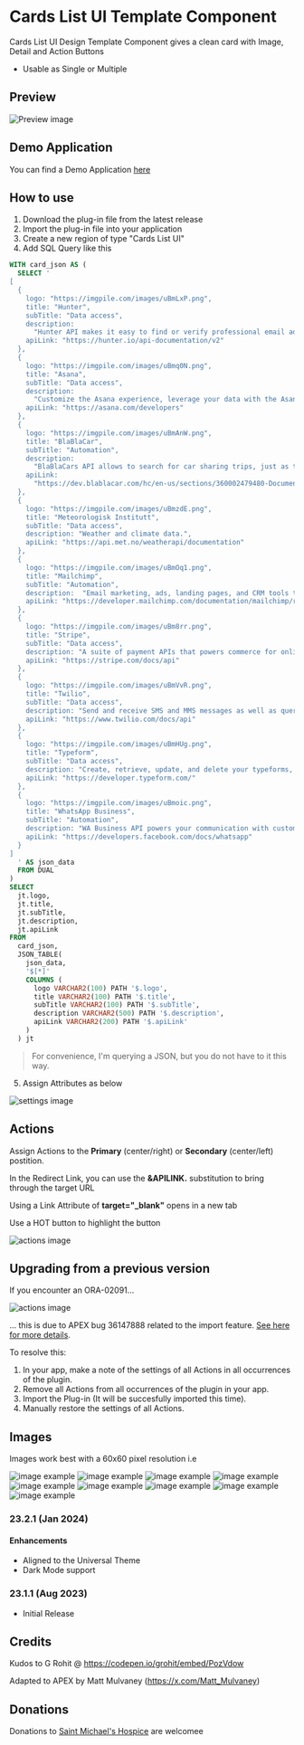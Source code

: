 # Cards List UI Template Component

Cards List UI Design Template Component gives a clean card with Image, Detail and Action Buttons

- Usable as Single or Multiple

## Preview
![Preview image](assets/preview.png)

## Demo Application
You can find a Demo Application [here](https://apex.oracle.com/pls/apex/r/luf/cards-list-ui)

## How to use
1. Download the plug-in file from the latest release
2. Import the plug-in file into your application
3. Create a new region of type "Cards List UI"
4. Add SQL Query like this

```sql
WITH card_json AS (
  SELECT '
[
  {
    logo: "https://imgpile.com/images/uBmLxP.png",
    title: "Hunter",
    subTitle: "Data access",
    description:
      "Hunter API makes it easy to find or verify professional email addresses.",
    apiLink: "https://hunter.io/api-documentation/v2"
  },
  {
    logo: "https://imgpile.com/images/uBmq0N.png",
    title: "Asana",
    subTitle: "Data access",
    description:
      "Customize the Asana experience, leverage your data with the Asana API.",
    apiLink: "https://asana.com/developers"
  },
  {
    logo: "https://imgpile.com/images/uBmAnW.png",
    title: "BlaBlaCar",
    subTitle: "Automation",
    description:
      "BlaBlaCars API allows to search for car sharing trips, just as the BlaBlaCars website does.",
    apiLink:
      "https://dev.blablacar.com/hc/en-us/sections/360002479480-Documentation"
  },
  {
    logo: "https://imgpile.com/images/uBmzdE.png",
    title: "Meteorologisk Institutt",
    subTitle: "Data access",
    description: "Weather and climate data.",
    apiLink: "https://api.met.no/weatherapi/documentation"
  },
  {
    logo: "https://imgpile.com/images/uBmOq1.png",
    title: "Mailchimp",
    subTitle: "Automation",
    description:  "Email marketing, ads, landing pages, and CRM tools to grow your business on your terms. ",
    apiLink: "https://developer.mailchimp.com/documentation/mailchimp/reference/overview/"
  },
  {
    logo: "https://imgpile.com/images/uBm8rr.png",
    title: "Stripe",
    subTitle: "Data access",
    description: "A suite of payment APIs that powers commerce for online businesses of all sizes.",
    apiLink: "https://stripe.com/docs/api"
  },
  {
    logo: "https://imgpile.com/images/uBmVvR.png",
    title: "Twilio",
    subTitle: "Data access",
    description: "Send and receive SMS and MMS messages as well as query meta-data about text messages ",
    apiLink: "https://www.twilio.com/docs/api"
  },
  {
    logo: "https://imgpile.com/images/uBmHUg.png",
    title: "Typeform",
    subTitle: "Data access",
    description: "Create, retrieve, update, and delete your typeforms, themes, and images.",
    apiLink: "https://developer.typeform.com/"
  },
  {
    logo: "https://imgpile.com/images/uBmoic.png",
    title: "WhatsApp Business",
    subTitle: "Automation",
    description: "WA Business API powers your communication with customers all over the world.",
    apiLink: "https://developers.facebook.com/docs/whatsapp"
  }
]
  ' AS json_data
  FROM DUAL
)
SELECT
  jt.logo,
  jt.title,
  jt.subTitle,
  jt.description,
  jt.apiLink
FROM
  card_json,
  JSON_TABLE(
    json_data,
    '$[*]'
    COLUMNS (
      logo VARCHAR2(100) PATH '$.logo',
      title VARCHAR2(100) PATH '$.title',
      subTitle VARCHAR2(100) PATH '$.subTitle',
      description VARCHAR2(500) PATH '$.description',
      apiLink VARCHAR2(200) PATH '$.apiLink'
    )
  ) jt
```

> For convenience, I'm querying a JSON, but you do not have to it this way.

5. Assign Attributes as below

![settings image](assets/settings.png)

## Actions
Assign Actions to the **Primary** (center/right) or **Secondary** (center/left) postition.

In the Redirect Link, you can use the **&APILINK.** substitution to bring through the target URL

Using a Link Attribute of **target="_blank"** opens in a new tab

Use a HOT button to highlight the button

![actions image](assets/actions.png)

## Upgrading from a previous version

If you encounter an ORA-02091...

![actions image](assets/ora-02091.png)

... this is due to APEX bug 36147888 related to the import feature. [See here for more details](https://twitter.com/mennooo/status/1742194606454743264).

To resolve this:
1. In your app, make a note of the settings of all Actions in all occurrences of the plugin.
2. Remove all Actions from all occurrences of the plugin in your app.
3. Import the Plug-in (It will be succesfully imported this time).
4. Manually restore the settings of all Actions.


## Images

Images work best with a 60x60 pixel resolution i.e

![image example](https://imgpile.com/images/uBmLxP.png)
![image example](https://imgpile.com/images/uBmq0N.png)
![image example](https://imgpile.com/images/uBmAnW.png)
![image example](https://imgpile.com/images/uBmzdE.png)
![image example](https://imgpile.com/images/uBmOq1.png)
![image example](https://imgpile.com/images/uBm8rr.png)
![image example](https://imgpile.com/images/uBmVvR.png)
![image example](https://imgpile.com/images/uBmHUg.png)
![image example](https://imgpile.com/images/uBmoic.png)

### 23.2.1 (Jan 2024)

#### Enhancements
- Aligned to the Universal Theme
- Dark Mode support

### 23.1.1 (Aug 2023)
- Initial Release

## Credits

Kudos to G Rohit @ https://codepen.io/grohit/embed/PozVdow

Adapted to APEX by Matt Mulvaney (https://x.com/Matt_Mulvaney)

## Donations

Donations to [Saint Michael's Hospice](https://saintmichaelshospice.org/support-our-work/donate/one-off-donation/) are welcomee
